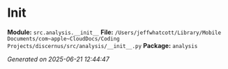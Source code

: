 #   Init  

**Module:** `src.analysis.__init__`
**File:** `/Users/jeffwhatcott/Library/Mobile Documents/com~apple~CloudDocs/Coding Projects/discernus/src/analysis/__init__.py`
**Package:** `analysis`

*Generated on 2025-06-21 12:44:47*